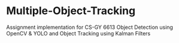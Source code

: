 # Multiple-Object-Tracking
Assignment implementation for CS-GY 6613
Object Detection using OpenCV & YOLO and Object Tracking using Kalman Filters
